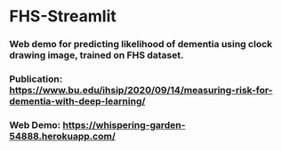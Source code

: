 # FHS-Streamlit
### Web demo for predicting likelihood of dementia using clock drawing image, trained on FHS dataset.

### Publication: https://www.bu.edu/ihsip/2020/09/14/measuring-risk-for-dementia-with-deep-learning/

### Web Demo: https://whispering-garden-54888.herokuapp.com/
